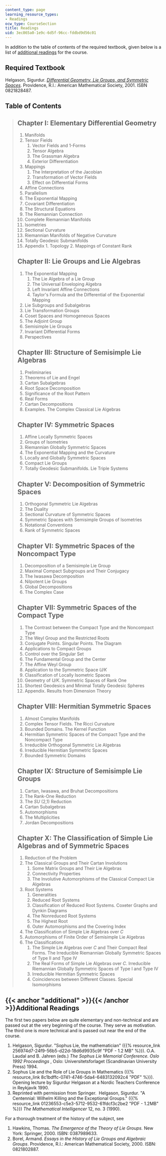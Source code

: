 ```yaml
---
content_type: page
learning_resource_types:
- Readings
ocw_type: CourseSection
title: Readings
uid: 3ec865a0-1e9c-6d5f-96cc-fddbd9d56c01
---
```


In addition to the table of contents of the required textbook, given below is a list of [additional readings](#additional) for the course.

Required Textbook
-----------------

Helgason, Sigurdur. [_Differential Geometry, Lie Groups, and Symmetric Spaces_](http://www.ams.org/bookstore?fn=20&arg1=gsmseries&item=GSM-34). Providence, R.I.: American Mathematical Society, 2001. ISBN 0821828487.

Table of Contents
-----------------

> Chapter I: Elementary Differential Geometry
> -------------------------------------------
> 
> 1.  Manifolds
> 2.  Tensor Fields
>     1.  Vector Fields and 1-Forms
>     2.  Tensor Algebra
>     3.  The Grassman Algebra
>     4.  Exterior Differentiation
> 3.  Mappings
>     1.  The Interpretation of the Jacobian
>     2.  Transformation of Vector Fields
>     3.  Effect on Differential Forms
> 4.  Affine Connections
> 5.  Parallelism
> 6.  The Exponential Mapping
> 7.  Covariant Differentiation
> 8.  The Structural Equations
> 9.  The Riemannian Connection
> 10.  Complete Riemannian Manifolds
> 11.  Isometries
> 12.  Sectional Curvature
> 13.  Riemannian Manifolds of Negative Curvature
> 14.  Totally Geodesic Submanifolds
> 15.  Appendix
>     1.  Topology
>     2.  Mappings of Constant Rank
> 
> Chapter II: Lie Groups and Lie Algebras
> ---------------------------------------
> 
> 1.  The Exponential Mapping
>     1.  The Lie Algebra of a Lie Group
>     2.  The Universal Enveloping Algebra
>     3.  Left Invariant Affine Connections
>     4.  Taylor's Formula and the Differential of the Exponential Mapping
> 2.  Lie Subgroups and Subalgebras
> 3.  Lie Transformation Groups
> 4.  Coset Spaces and Homogeneous Spaces
> 5.  The Adjoint Group
> 6.  Semisimple Lie Groups
> 7.  Invariant Differential Forms
> 8.  Perspectives
> 
> Chapter III: Structure of Semisimple Lie Algebras
> -------------------------------------------------
> 
> 1.  Preliminaries
> 2.  Theorems of Lie and Engel
> 3.  Cartan Subalgebras
> 4.  Root Space Decomposition
> 5.  Significance of the Root Pattern
> 6.  Real Forms
> 7.  Cartan Decompositions
> 8.  Examples. The Complex Classical Lie Algebras
> 
> Chapter IV: Symmetric Spaces
> ----------------------------
> 
> 1.  Affine Locally Symmetric Spaces
> 2.  Groups of Isometries
> 3.  Riemannian Globally Symmetric Spaces
> 4.  The Exponential Mapping and the Curvature
> 5.  Locally and Globally Symmetric Spaces
> 6.  Compact Lie Groups
> 7.  Totally Geodesic Submanifolds. Lie Triple Systems
> 
> Chapter V: Decomposition of Symmetric Spaces
> --------------------------------------------
> 
> 1.  Orthogonal Symmetric Lie Algebras
> 2.  The Duality
> 3.  Sectional Curvature of Symmetric Spaces
> 4.  Symmetric Spaces with Semisimple Groups of Isometries
> 5.  Notational Conventions
> 6.  Rank of Symmetric Spaces
> 
> Chapter VI: Symmetric Spaces of the Noncompact Type
> ---------------------------------------------------
> 
> 1.  Decomposition of a Semisimple Lie Group
> 2.  Maximal Compact Subgroups and Their Conjugacy
> 3.  The Iwasawa Decomposition
> 4.  Nilpotent Lie Groups
> 5.  Global Decompositions
> 6.  The Complex Case
> 
> Chapter VII: Symmetric Spaces of the Compact Type
> -------------------------------------------------
> 
> 1.  The Contrast between the Compact Type and the Noncompact Type
> 2.  The Weyl Group and the Restricted Roots
> 3.  Conjugate Points. Singular Points. The Diagram
> 4.  Applications to Compact Groups
> 5.  Control over the Singular Set
> 6.  The Fundamental Group and the Center
> 7.  The Affine Weyl Group
> 8.  Application to the Symmetric Space _U/K_
> 9.  Classification of Locally Isometric Spaces
> 10.  Geometry of _U/K_. Symmetric Spaces of Rank One
> 11.  Shortest Geodesics and Minimal Totally Geodesic Spheres
> 12.  Appendix. Results from Dimension Theory
> 
> Chapter VIII: Hermitian Symmetric Spaces
> ----------------------------------------
> 
> 1.  Almost Complex Manifolds
> 2.  Complex Tensor Fields. The Ricci Curvature
> 3.  Bounded Domains. The Kernel Function
> 4.  Hermitian Symmetric Spaces of the Compact Type and the Noncompact Type
> 5.  Irreducible Orthogonal Symmetric Lie Algebras
> 6.  Irreducible Hermitian Symmetric Spaces
> 7.  Bounded Symmetric Domains
> 
> Chapter IX: Structure of Semisimple Lie Groups
> ----------------------------------------------
> 
> 1.  Cartan, Iwasawa, and Bruhat Decompositions
> 2.  The Rank-One Reduction
> 3.  The _SU_ (2,1) Reduction
> 4.  Cartan Subalgebras
> 5.  Automorphisms
> 6.  The Multiplicities
> 7.  Jordan Decompositions
> 
> Chapter X: The Classification of Simple Lie Algebras and of Symmetric Spaces
> ----------------------------------------------------------------------------
> 
> 1.  Reduction of the Problem
> 2.  The Classical Groups and Their Cartan Involutions
>     1.  Some Matrix Groups and Their Lie Algebras
>     2.  Connectivity Properties
>     3.  The Involutive Automorphisms of the Classical Compact Lie Algebras
> 3.  Root Systems
>     1.  Generalities
>     2.  Reduced Root Systems
>     3.  Classification of Reduced Root Systems. Coxeter Graphs and Dynkin Diagrams
>     4.  The Nonreduced Root Systems
>     5.  The Highest Root
>     6.  Outer Automorphisms and the Covering Index
> 4.  The Classification of Simple Lie Algebras over _C_
> 5.  Automorphisms of Finite Order of Semisimple Lie Algebras
> 6.  The Classifications
>     1.  The Simple Lie Algebras over _C_ and Their Compact Real Forms. The Irreducible Riemannian Globally Symmetric Spaces of Type II and Type IV
>     2.  The Real Forms of Simple Lie Algebras over _C_. Irreducible Riemannian Globally Symmetric Spaces of Type I and Type IV
>     3.  Irreducible Hermitian Symmetric Spaces
>     4.  Coincidences between Different Classes. Special Isomorphisms

{{< anchor "additional" >}}{{< /anchor >}}Additional Readings
-------------------------------------------------------------

The first two papers below are quite elementary and non-technical and are passed out at the very beginning of the course. They serve as motivation. The third one is more technical and is passed out near the end of the course.

1.  Helgason, Sigurdur. "Sophus Lie, the mathematician" ({{% resource_link 256974d7-24f9-56b5-d22d-18d6d9935c9f "PDF - 1.2 MB" %}}). O.A. Laudal and B. Jahren (eds.) _The Sophus Lie Memorial Conference. Oslo 1992 Proceedings_ , Oslo: Universitetsforlaget (Scandinavian University Press) 1994.
2.  Sophus Lie and the Role of Lie Groups in Mathematics ({{% resource_link 8c1bdffc-0741-4746-5da4-6483132092c4 "PDF" %}}). Opening lecture by Sigurdur Helgason at a Nordic Teachers Conference in Reykjavik 1990.
3.  Reprinted with permission from Springer.  Helgason, Sigurdur. "A Centennial: Wilhelm Killing and the Exceptional Groups." ({{% resource_link 01236553-c5e3-5712-9532-61fdcf3c2be2 "PDF - 1.2MB" %}}) _The Mathematical Intelligencer_ 12, no. 3 (1990).

For a thorough treatment of the history of the subject, see

1.  Hawkins, Thomas. _The Emergence of the Theory of Lie Groups._ New York: Springer, 2000. ISBN: 0387989633.
2.  Borel, Armand. _Essays in the History of Lie Groups and Algebraic Groups_. Providence, R.I.: American Mathematical Society, 2000. ISBN: 0821802887.